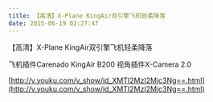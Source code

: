 ```yaml
---
title: 【高清】X-Plane KingAir双引擎飞机轻柔降落
date: 2015-06-19 02:27:47
---
```


【高清】X-Plane KingAir双引擎飞机轻柔降落

飞机插件Carenado KingAir B200
视角插件X-Camera 2.0


[http://v.youku.com/v_show/id_XMTI2MzI2Mjc3Ng==.html](http://v.youku.com/v_show/id_XMTI2MzI2Mjc3Ng==.html)
